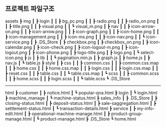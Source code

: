 ## 프로젝트 파일구조 
assets
 ┣ img
 ┃ ┣ login
 ┃ ┃ ┣ bg_pc.png
 ┃ ┃ ┣ radio.png
 ┃ ┃ ┣ radio_on.png
 ┃ ┃ ┣ title.png
 ┃ ┃ ┣ visual.png
 ┃ ┃ ┗ visual_m.png
 ┃ ┣ nav
 ┃ ┃ ┣ icon-arrow-on.png
 ┃ ┃ ┣ icon-arrow.png
 ┃ ┃ ┣ icon-graph.png
 ┃ ┃ ┣ icon-home.png
 ┃ ┃ ┣ icon-management.png
 ┃ ┃ ┣ icon-ms.png
 ┃ ┃ ┣ icon-nav.png
 ┃ ┃ ┗ icon-service.png
 ┃ ┣ .DS_Store
 ┃ ┣ checkbox.png
 ┃ ┣ checkbox_on.png
 ┃ ┣ icon-calendar.png
 ┃ ┣ icon-check.png
 ┃ ┣ icon-logout-m.png
 ┃ ┣ icon-logout.png
 ┃ ┣ icon-phone.png
 ┃ ┣ logo-title.png
 ┃ ┣ logo.png
 ┃ ┗ select-icon.png
 ┣ js
 ┃ ┣ lib
 ┃ ┃ ┗ pagination.min.js
 ┃ ┣ graph.js
 ┃ ┣ home.js
 ┃ ┣ nav.js
 ┃ ┗ table.js
 ┣ style
 ┃ ┣ css
 ┃ ┃ ┣ common.css
 ┃ ┃ ┣ common.css.map
 ┃ ┃ ┣ home.css
 ┃ ┃ ┣ home.css.map
 ┃ ┃ ┣ login.css
 ┃ ┃ ┣ login.css.map
 ┃ ┃ ┣ reset.css
 ┃ ┃ ┣ table.css
 ┃ ┃ ┗ table.css.map
 ┃ ┗ scss
 ┃ ┃ ┣ common.scss
 ┃ ┃ ┣ home.scss
 ┃ ┃ ┣ login.scss
 ┃ ┃ ┗ table.scss
 ┗ .DS_Store


 --------------------------------------------------------


 html
 ┣ customer
 ┃ ┣ notice.html
 ┃ ┗ popular-qna.html
 ┣ login
 ┃ ┗ login.html
 ┣ machine_manage
 ┃ ┗ machine-status.html
 ┣ sales_info
 ┃ ┣ .DS_Store
 ┃ ┣ closing-status.html
 ┃ ┣ deposit-status.html
 ┃ ┣ sale-saggregation.html
 ┃ ┣ settlement-status.html
 ┃ ┗ transaction-details.html
 ┣ service
 ┃ ┣ my-info-edit.html
 ┃ ┣ operational-machine-manage.html
 ┃ ┣ product-group-manage.html
 ┃ ┗ product-manage.html
 ┣ .DS_Store
 ┗ home.html
